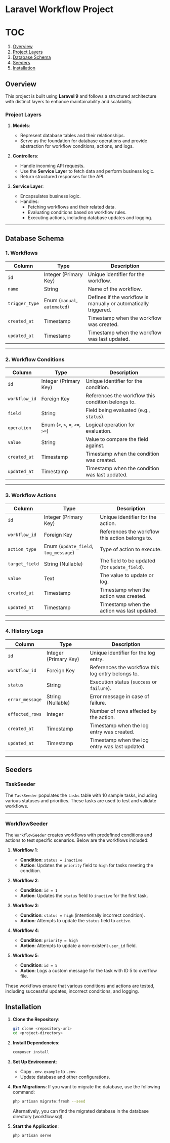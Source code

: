 
# Laravel Workflow Project

# TOC
1. [Overview](#overview)
2. [Project Layers](#project-layers)
3. [Database Schema](#database-schema)
4. [Seeders](#seeders)
5. [Installation](#installation)



## Overview
This project is built using **Laravel 9** and follows a structured architecture with distinct layers to enhance maintainability and scalability.

### Project Layers

1. **Models**:
    - Represent database tables and their relationships.
    - Serve as the foundation for database operations and provide abstraction for workflow conditions, actions, and logs.

2. **Controllers**:
    - Handle incoming API requests.
    - Use the **Service Layer** to fetch data and perform business logic.
    - Return structured responses for the API.

3. **Service Layer**:
    - Encapsulates business logic.
    - Handles:
        - Fetching workflows and their related data.
        - Evaluating conditions based on workflow rules.
        - Executing actions, including database updates and logging.

---

## Database Schema

### 1. Workflows
| Column        | Type                 | Description                                    |
|---------------|----------------------|------------------------------------------------|
| `id`          | Integer (Primary Key)| Unique identifier for the workflow.           |
| `name`        | String               | Name of the workflow.                         |
| `trigger_type`| Enum (`manual`, `automated`) | Defines if the workflow is manually or automatically triggered. |
| `created_at`  | Timestamp            | Timestamp when the workflow was created.      |
| `updated_at`  | Timestamp            | Timestamp when the workflow was last updated. |




---

### 2. Workflow Conditions
| Column       | Type                 | Description                                    |
|--------------|----------------------|------------------------------------------------|
| `id`         | Integer (Primary Key)| Unique identifier for the condition.          |
| `workflow_id`| Foreign Key          | References the workflow this condition belongs to. |
| `field`      | String               | Field being evaluated (e.g., `status`).       |
| `operation`  | Enum (`<`, `>`, `=`, `<=`, `>=`) | Logical operation for evaluation.            |
| `value`      | String               | Value to compare the field against.           |
| `created_at` | Timestamp            | Timestamp when the condition was created.     |
| `updated_at` | Timestamp            | Timestamp when the condition was last updated.|



---

### 3. Workflow Actions
| Column       | Type                 | Description                                    |
|--------------|----------------------|------------------------------------------------|
| `id`         | Integer (Primary Key)| Unique identifier for the action.             |
| `workflow_id`| Foreign Key          | References the workflow this action belongs to. |
| `action_type`| Enum (`update_field`, `log_message`) | Type of action to execute.                  |
| `target_field`| String (Nullable)   | The field to be updated (for `update_field`).  |
| `value`      | Text                 | The value to update or log.                   |
| `created_at` | Timestamp            | Timestamp when the action was created.        |
| `updated_at` | Timestamp            | Timestamp when the action was last updated.   |


---

### 4. History Logs
| Column          | Type                | Description                                 |
|------------------|---------------------|---------------------------------------------|
| `id`            | Integer (Primary Key) | Unique identifier for the log entry.        |
| `workflow_id`   | Foreign Key         | References the workflow this log entry belongs to. |
| `status`        | String              | Execution status (`success` or `failure`). |
| `error_message` | String (Nullable)   | Error message in case of failure.          |
| `effected_rows` | Integer             | Number of rows affected by the action.     |
| `created_at`    | Timestamp           | Timestamp when the log entry was created.  |
| `updated_at`    | Timestamp           | Timestamp when the log entry was last updated.|



---
## Seeders

### **TaskSeeder**
The `TaskSeeder` populates the `tasks` table with 10 sample tasks, including various statuses and priorities. These tasks are used to test and validate workflows.

---

### **WorkflowSeeder**
The `WorkflowSeeder` creates workflows with predefined conditions and actions to test specific scenarios. Below are the workflows included:

1. **Workflow 1**:
    - **Condition**: `status = inactive`
    - **Action**: Updates the `priority` field to `high` for tasks meeting the condition.

2. **Workflow 2**:
    - **Condition**: `id = 1`
    - **Action**: Updates the `status` field to `inactive` for the first task.

3. **Workflow 3**:
    - **Condition**: `status = high` (intentionally incorrect condition).
    - **Action**: Attempts to update the `status` field to `active`.

4. **Workflow 4**:
    - **Condition**: `priority = high`
    - **Action**: Attempts to update a non-existent `user_id` field.

5. **Workflow 5**:
    - **Condition**: `id = 5`
    - **Action**: Logs a custom message for the task with ID 5 to overflow file.

These workflows ensure that various conditions and actions are tested, including successful updates, incorrect conditions, and logging.


## Installation

1. **Clone the Repository**:
   ```bash
   git clone <repository-url>
   cd <project-directory>
   ```

2. **Install Dependencies**:
   ```bash
   composer install
   ```

3. **Set Up Environment**:
    - Copy `.env.example` to `.env`.
    - Update database and other configurations.


4. **Run Migrations**:
   If you want to migrate the database, use the following command:
   ```bash
   php artisan migrate:fresh --seed
   ``` 
   Alternatively, you can find the migrated database in the database directory (workflow.sql).


5. **Start the Application**:
   ```bash
   php artisan serve
   ```
